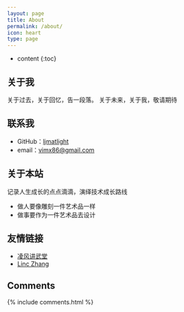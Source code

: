 ```yaml
---
layout: page
title: About
permalink: /about/
icon: heart
type: page
---
```


* content
{:toc}

## 关于我

关于过去，关于回忆，告一段落。 关于未来，关于我，敬请期待

## 联系我

* GitHub：[ljmatlight](https://github.com/ljmatlight)
* email：vimx86@gmail.com

## 关于本站

记录人生成长的点点滴滴，演绎技术成长路线

- 做人要像雕刻一件艺术品一样
- 做事要作为一件艺术品去设计


## 友情链接

- [凌风讲武堂](https://ljmatlight.github.io)
- [Linc Zhang](https://www.bahutou.cn/)


## Comments

{% include comments.html %}
